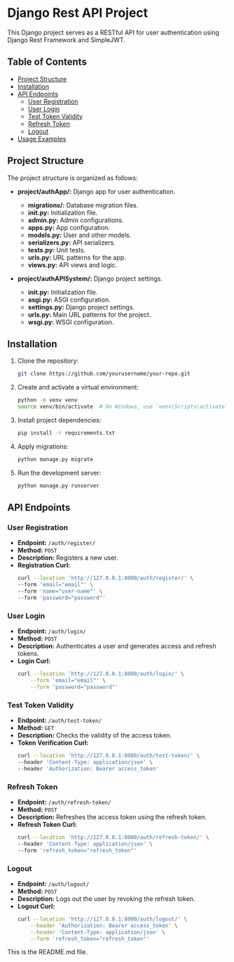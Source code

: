 # Django Rest API Project

This Django project serves as a RESTful API for user authentication using Django Rest Framework and SimpleJWT.

## Table of Contents

- [Project Structure](#project-structure)
- [Installation](#installation)
- [API Endpoints](#api-endpoints)
  - [User Registration](#user-registration)
  - [User Login](#user-login)
  - [Test Token Validity](#test-token-validity)
  - [Refresh Token](#refresh-token)
  - [Logout](#logout)
- [Usage Examples](#usage-examples)

## Project Structure

The project structure is organized as follows:


- **project/authApp/:** Django app for user authentication.
  - **migrations/:** Database migration files.
  - **__init__.py:** Initialization file.
  - **admin.py:** Admin configurations.
  - **apps.py:** App configuration.
  - **models.py:** User and other models.
  - **serializers.py:** API serializers.
  - **tests.py:** Unit tests.
  - **urls.py:** URL patterns for the app.
  - **views.py:** API views and logic.

- **project/authAPISystem/:** Django project settings.
  - **__init__.py:** Initialization file.
  - **asgi.py:** ASGI configuration.
  - **settings.py:** Django project settings.
  - **urls.py:** Main URL patterns for the project.
  - **wsgi.py:** WSGI configuration.

## Installation

1. Clone the repository:

    ```bash
    git clone https://github.com/yourusername/your-repo.git
    ```

2. Create and activate a virtual environment:

    ```bash
    python -m venv venv
    source venv/bin/activate  # On Windows, use `venv\Scripts\activate`
    ```

3. Install project dependencies:

    ```bash
    pip install -r requirements.txt
    ```

4. Apply migrations:

    ```bash
    python manage.py migrate
    ```

5. Run the development server:

    ```bash
    python manage.py runserver
    ```

## API Endpoints

### User Registration

- **Endpoint:** `/auth/register/`
- **Method:** `POST`
- **Description:** Registers a new user.
- **Registration Curl:**
    ```bash
    curl --location 'http://127.0.0.1:8000/auth/register/' \
    --form 'email="email"' \
    --form 'name="user-name"' \
    --form 'password="password"'
    ```

### User Login

- **Endpoint:** `/auth/login/`
- **Method:** `POST`
- **Description:** Authenticates a user and generates access and refresh tokens.
- **Login Curl:**
    ```bash
    curl --location 'http://127.0.0.1:8000/auth/login/' \
        --form 'email="email"' \
        --form 'password="password"'
    ```

### Test Token Validity

- **Endpoint:** `/auth/test-token/`
- **Method:** `GET`
- **Description:** Checks the validity of the access token.
- **Token Verification Curl:**
    ```bash
    curl --location 'http://127.0.0.1:8000/auth/test-token/' \
    --header 'Content-Type: application/json' \
    --header 'Authorization: Bearer access_token'
    ```

### Refresh Token

- **Endpoint:** `/auth/refresh-token/`
- **Method:** `POST`
- **Description:** Refreshes the access token using the refresh token.
- **Refresh Token Curl:**
    ```bash
    curl --location 'http://127.0.0.1:8000/auth/refresh-token/' \
    --header 'Content-Type: application/json' \
    --form 'refresh_token="refresh_token"'
    ```

### Logout

- **Endpoint:** `/auth/logout/`
- **Method:** `POST`
- **Description:** Logs out the user by revoking the refresh token.
- **Logout Curl:**
    ```bash
    curl --location 'http://127.0.0.1:8000/auth/logout/' \
        --header 'Authorization: Bearer access_token' \
        --header 'Content-Type: application/json' \
        --form 'refresh_token="refresh_token"'
    ```

This is the README.md file.
